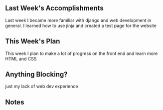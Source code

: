 ## Last Week's Accomplishments

Last week I became more familiar with django and web development in general. I learned how to use jinja and created a test page for the website 

## This Week's Plan

This week I plan to make a lot of progress on the front end and learn more HTML and CSS


## Anything Blocking?

just my lack of web dev experience

## Notes

